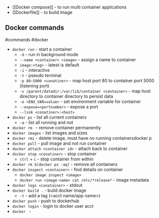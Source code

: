 - [[Docker compose]] - to run multi container applications
- [[Dockerfile]] - to build image

## Docker commands
#commands #docker
- `docker run` - start a container
	- `-d` - run in background mode
	- `--name <container> <image>` - assign a name to container
	- `image:<tag>` - latest is default
	- `-i` - interactive 
	- `-t` - pseudo terminal
	- `-p 80:5000 <conatiner>` - map host port 80 to container port 5000 (listening port)
	- `-v /parent/datadir:/var/lib/container <container>` - map host directory to container directory to persist data
	- `-e <ENV_VAR=value>` - set environment variable for container
	- `--expose=<portnumber>` - expose a port
	- `--link <conatiner>:<host>`
- `docker ps` - list all current containers
	- `-a` - list all running and not
- `docker rm ` - remove container permanently
- `docker images` - list images and sizes
- `docker rmi` - delete image, must have no running containersdocker p
- `docker pull` - pull image and not run container
- `docker attach <container id>` - attach back to container
- `docker stop <conatiner>` - stop container
	- `ctrl` + `c` - stop container from within
- `docker rm $(docker ps -aq)` - remove all containers
- `docker inspect <container>` - find details on container
	- `docker image inspect <image>`
	- `docker run <image-name> cat /etc/*release*` - image metadata
- `docker logs <conatainer>` - stdout 
- `docker build .` - build docker image 
	- `-t` - add a tag (<acct name/app name>)
- `docker push` - push to dockerhub
- `docker login` - login to docker user acct
- `docker ` - 


